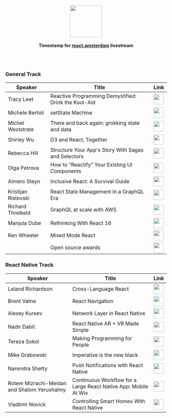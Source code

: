 <p align="center">
  <img src="https://react.amsterdam/img/logo.svg" height="100px"/>
  <br><br>
  <b>Timestamp for <a href="https://react.amsterdam">react.amsterdam</a> livestream</b>
  <br><br>
</p>

&nbsp;


### General Track

| Speaker    | Title                  | Link |
|------------|------------------------|------|
| Tracy Leet | Reactive Programming Demystified: Drink the Kool-Aid | <a href="https://youtu.be/smBND2pwdUE?t=23m9s"><img height="32px" src="https://www.shareicon.net/data/256x256/2016/08/01/639810_media_512x512.png"/><a/>     |
| Michele Bertoli | setState Machine | <a href="https://youtu.be/smBND2pwdUE?t=52m17s"><img height="32px" src="https://www.shareicon.net/data/256x256/2016/08/01/639810_media_512x512.png"/><a/>     |
| Michel Weststrate | There and back again: grokking state and data | <a href="https://youtu.be/smBND2pwdUE?t=2h2m30s"><img height="32px" src="https://www.shareicon.net/data/256x256/2016/08/01/639810_media_512x512.png"/><a/>     |
| Shirley Wu | D3 and React, Together | <a href="https://youtu.be/smBND2pwdUE?t=2h36m"><img height="32px" src="https://www.shareicon.net/data/256x256/2016/08/01/639810_media_512x512.png"/><a/>     |
| Rebecca Hill | Structure Your App's Story With Sagas and Selectors | <a href="https://youtu.be/smBND2pwdUE?t=3h7m17s"><img height="32px" src="https://www.shareicon.net/data/256x256/2016/08/01/639810_media_512x512.png"/><a/>     |
| Olga Petrova | How to “Reactify” Your Existing UI Components | <a href="https://youtu.be/smBND2pwdUE?t=3h18m8s"><img height="32px" src="https://www.shareicon.net/data/256x256/2016/08/01/639810_media_512x512.png"/><a/>     |
| Almero Steyn | Inclusive React: A Survival Guide | <a href="https://www.youtube.com/watch?v=smBND2pwdUE&feature=youtu.be&t=3h26m1s"><img height="32px" src="https://www.shareicon.net/data/256x256/2016/08/01/639810_media_512x512.png"/><a/>     |
| Kristijan Ristovski | React State Management In a GraphQL Era | <a href="https://youtu.be/smBND2pwdUE?t=5h2m44s"><img height="32px" src="https://www.shareicon.net/data/256x256/2016/08/01/639810_media_512x512.png"/><a/>     |
| Richard Threlkeld | GraphQL at scale with AWS | <a href="https://youtu.be/smBND2pwdUE?t=5h27m46s"><img height="32px" src="https://www.shareicon.net/data/256x256/2016/08/01/639810_media_512x512.png"/><a/>     |
| Manjula Dube | Rethinking With React 16 | <a href="https://youtu.be/smBND2pwdUE?t=6h35m14s"><img height="32px" src="https://www.shareicon.net/data/256x256/2016/08/01/639810_media_512x512.png"/><a/>     |
| Ken Wheeler | Mixed Mode React | <a href="https://youtu.be/smBND2pwdUE?t=7h4m50s"><img height="32px" src="https://www.shareicon.net/data/256x256/2016/08/01/639810_media_512x512.png"/><a/>     |
| | Open source awards | <a href="https://youtu.be/smBND2pwdUE?t=7h31m36s"><img height="32px" src="https://www.shareicon.net/data/256x256/2016/08/01/639810_media_512x512.png"/><a/>     |

### React Native Track

| Speaker    | Title                  | Link |
|------------|------------------------|------|
| Leland Richardson | Cross-Language React | <a href="https://www.youtube.com/watch?v=N-X3Z5A-pW4&feature=youtu.be&t=4m55s"><img height="32px" src="https://www.shareicon.net/data/256x256/2016/08/01/639810_media_512x512.png"/><a/>     |
| Brent Vatne | React Navigation | <a href="https://www.youtube.com/watch?v=N-X3Z5A-pW4&feature=youtu.be&t=40m5s"><img height="32px" src="https://www.shareicon.net/data/256x256/2016/08/01/639810_media_512x512.png"/><a/>     |
| Alexey Kureev | Network Layer in React Native | <a href="https://www.youtube.com/watch?v=N-X3Z5A-pW4&feature=youtu.be&t=1h46m30s"><img height="32px" src="https://www.shareicon.net/data/256x256/2016/08/01/639810_media_512x512.png"/><a/>     |
| Nadir Dabit | React Native AR + VR Made Simple | <a href="https://www.youtube.com/watch?v=N-X3Z5A-pW4&feature=youtu.be&t=2h08m30s"><img height="32px" src="https://www.shareicon.net/data/256x256/2016/08/01/639810_media_512x512.png"/><a/>     |
| Tereza Sokol | Making Programming for People | <a href="https://www.youtube.com/watch?v=N-X3Z5A-pW4&feature=youtu.be&t=2h44m15s"><img height="32px" src="https://www.shareicon.net/data/256x256/2016/08/01/639810_media_512x512.png"/><a/>     |
| Mike Grabowski | Imperative is the new black | <a href="https://www.youtube.com/watch?v=N-X3Z5A-pW4&feature=youtu.be&t=4h49m15s"><img height="32px" src="https://www.shareicon.net/data/256x256/2016/08/01/639810_media_512x512.png"/><a/>     |
| Narendra Shetty | Push Notifications with React Native | <a href="https://www.youtube.com/watch?v=N-X3Z5A-pW4&feature=youtu.be&t=5h19m15s"><img height="32px" src="https://www.shareicon.net/data/256x256/2016/08/01/639810_media_512x512.png"/><a/>     |
| Rotem Mizrachi-Meidan and Shalom Yerushalmy | Continuous Workflow for a Large React Native App: Mobile At Wix | <a href="https://www.youtube.com/watch?v=N-X3Z5A-pW4&feature=youtu.be&t=6h15m10s"><img height="32px" src="https://www.shareicon.net/data/256x256/2016/08/01/639810_media_512x512.png"/><a/>     |
| Vladimir Novick | Controlling Smart Homes With React Native | <a href="https://www.youtube.com/watch?v=N-X3Z5A-pW4&feature=youtu.be&t=6h40m20s"><img height="32px" src="https://www.shareicon.net/data/256x256/2016/08/01/639810_media_512x512.png"/><a/>     |
